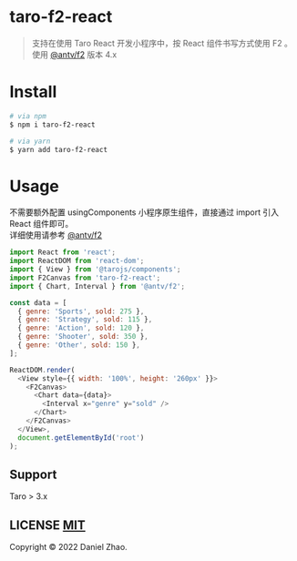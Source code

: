 # taro-f2-react

> 支持在使用 Taro React 开发小程序中，按 React 组件书写方式使用 F2 。
<br>使用 [@antv/f2](https://f2.antv.vision/zh/docs/tutorial/getting-started) 版本 4.x

# Install

```bash
# via npm
$ npm i taro-f2-react

# via yarn
$ yarn add taro-f2-react
```

# Usage

不需要额外配置 usingComponents 小程序原生组件，直接通过 import 引入 React 组件即可。
<br>详细使用请参考 [@antv/f2](https://f2.antv.vision/zh/docs/tutorial/getting-started)

```javascript
import React from 'react';
import ReactDOM from 'react-dom';
import { View } from '@tarojs/components';
import F2Canvas from 'taro-f2-react';
import { Chart, Interval } from '@antv/f2';

const data = [
  { genre: 'Sports', sold: 275 },
  { genre: 'Strategy', sold: 115 },
  { genre: 'Action', sold: 120 },
  { genre: 'Shooter', sold: 350 },
  { genre: 'Other', sold: 150 },
];

ReactDOM.render(
  <View style={{ width: '100%', height: '260px' }}>
    <F2Canvas>
      <Chart data={data}>
        <Interval x="genre" y="sold" />
      </Chart>
    </F2Canvas>
  </View>,
  document.getElementById('root')
);
```

## Support

Taro > 3.x

## LICENSE [MIT](LICENSE)

Copyright © 2022 Daniel Zhao.
